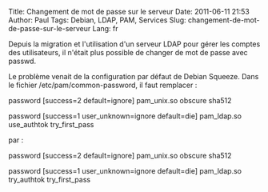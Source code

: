 Title: Changement de mot de passe sur le serveur
Date: 2011-06-11 21:53
Author: Paul
Tags: Debian, LDAP, PAM, Services
Slug: changement-de-mot-de-passe-sur-le-serveur
Lang: fr

Depuis la migration et l'utilisation d'un serveur LDAP pour gérer les
comptes des utilisateurs, il n'était plus possible de changer de mot de
passe avec passwd.

Le problème venait de la configuration par défaut de Debian Squeeze.
Dans le fichier /etc/pam/common-password, il faut remplacer :

password \[success=2 default=ignore\] pam\_unix.so obscure sha512  

password \[success=1 user\_unknown=ignore default=die\] pam\_ldap.so
use\_authtok try\_first\_pass  
</code>

par :

password \[success=2 default=ignore\] pam\_unix.so obscure sha512  

password \[success=1 user\_unknown=ignore default=die\] pam\_ldap.so
try\_authtok try\_first\_pass  
</code>



